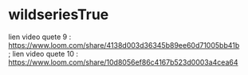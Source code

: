 # wildseriesTrue

lien video quete 9 : https://www.loom.com/share/4138d003d36345b89ee60d71005bb41b <br/>;
lien video quete 10 : https://www.loom.com/share/10d8056ef86c4167b523d0003a4cea64

